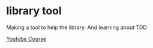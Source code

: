 <h1>library tool</h1>

<p>Making a tool to help the library. And learning about TDD</p>

<a href="https://www.youtube.com/watch?v=0Rjsuw1ScXg&list=PLpzy7FIRqpGAbkfdxo1MwOS9xjG3O3z1y&index=1">Youtube Course</a>
